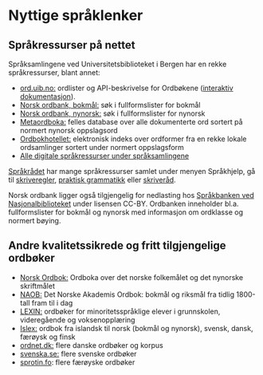# Nyttige språklenker

## Språkressurser på nettet

Språksamlingene ved Universitetsbiblioteket i Bergen har en rekke språkressurser, blant annet:

*   [ord.uib.no:](https://ord.uib.no/) ordlister og API-beskrivelse for Ordbøkene ([interaktiv dokumentasjon](https://ordbokene.no/api/swagger-ui.html)).
*   [Norsk ordbank, bokmål:](http://inger.uib.no/perl/search/search.cgi?appid=72&tabid=1106) søk i fullformslister for bokmål
*   [Norsk ordbank, nynorsk:](http://inger.uib.no/perl/search/search.cgi?appid=73&tabid=1116) søk i fullformslister for nynorsk
*   [Metaordboka:](http://inger.uib.no/perl/search/search.cgi?appid=7&tabid=571) felles database over alle dokumenterte ord sortert på normert nynorsk oppslagsord
*   [Ordbokhotellet:](http://inger.uib.no/perl/search/search.cgi?appid=118&tabid=1777) elektronisk indeks over ordformer fra en rekke lokale ordsamlinger sortert under normert oppslagsform
*   [Alle digitale språkressurser under språksamlingene](http://inger.uib.no/perl/search/search.cgi)

[Språkrådet](http://www.sprakradet.no/) har mange språkressurser samlet under menyen Språkhjelp, gå til [skriveregler](http://www.sprakradet.no/sprakhjelp/Skriveregler/), [praktisk grammatikk](http://www.sprakradet.no/sprakhjelp/Praktisk-grammatikk/) eller [skriveråd](http://www.sprakradet.no/sprakhjelp/Skriverad/).

Norsk ordbank ligger også tilgjengelig for nedlasting hos [Språkbanken ved Nasjonalbiblioteket](https://www.nb.no/sprakbanken/ressurskatalog/?_search=ordbank) under lisensen CC-BY. Ordbanken inneholder bl.a. fullformslister for bokmål og nynorsk med informasjon om ordklasse og normert bøying.

## Andre kvalitetssikrede og fritt tilgjengelige ordbøker

*   [Norsk Ordbok:](https://alfa.norsk-ordbok.no/) Ordboka over det norske folkemålet og det nynorske skriftmålet
*   [NAOB:](https://naob.no/) Det Norske Akademis Ordbok: bokmål og riksmål fra tidlig 1800-tall fram til i dag
*   [LEXIN:](http://lexin.udir.no/) ordbøker for minoritetsspråklige elever i grunnskolen, videregående og voksenopplæring
*   [Islex:](http://www.islex.no/) ordbok fra islandsk til norsk (bokmål og nynorsk), svensk, dansk, færøysk og finsk
*   [ordnet.dk:](http://ordnet.dk/) flere danske ordbøker og korpus
*   [svenska.se:](https://svenska.se/) flere svenske ordbøker
*   [sprotin.fo](https://sprotin.fo/): flere færøyske ordbøker